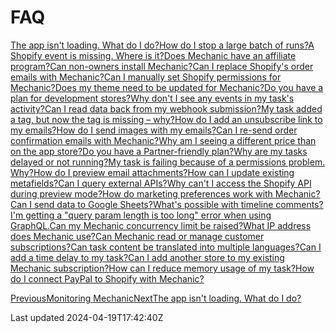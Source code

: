 # FAQ

[The app isn't loading. What do I do?](/faq/app-not-loading)[How do I stop a large batch of runs?](/faq/how-do-i-stop-a-large-batch-of-runs)[A Shopify event is missing. Where is it?](/faq/a-shopify-event-is-missing-where-is-it)[Does Mechanic have an affiliate program?](/faq/does-mechanic-have-an-affiliate-program)[Can non-owners install Mechanic?](/faq/can-non-owners-install-mechanic)[Can I replace Shopify's order emails with Mechanic?](/faq/can-i-replace-shopifys-order-emails-with-mechanic)[Can I manually set Shopify permissions for Mechanic?](/faq/can-i-manually-set-shopify-permissions-for-mechanic)[Does my theme need to be updated for Mechanic?](/faq/does-my-theme-need-to-be-updated-for-mechanic)[Do you have a plan for development stores?](/faq/do-you-have-a-plan-for-development-stores)[Why don't I see any events in my task's activity?](/faq/why-dont-i-see-any-events-in-my-tasks-activity)[Can I read data back from my webhook submission?](/faq/can-i-read-data-back-from-my-webhook-submission)[My task added a tag, but now the tag is missing – why?](/faq/my-task-added-a-tag-but-now-the-tag-is-missing-why)[How do I add an unsubscribe link to my emails?](/faq/how-do-i-add-an-unsubscribe-link-to-my-emails)[How do I send images with my emails?](/faq/how-do-i-send-images-with-my-emails)[Can I re-send order confirmation emails with Mechanic?](/faq/can-i-resend-order-confirmation-emails-with-mechanic)[Why am I seeing a different price than on the app store?](/faq/why-am-i-seeing-a-different-price-than-on-the-app-store)[Do you have a Partner-friendly plan?](/faq/do-you-have-a-partner-friendly-plan)[Why are my tasks delayed or not running?](/faq/why-are-my-tasks-delayed-or-not-running)[My task is failing because of a permissions problem. Why?](/faq/my-task-is-failing-because-of-a-permissions-problem)[How do I preview email attachments?](/faq/how-do-i-preview-email-attachments)[How can I update existing metafields?](/faq/how-can-i-update-existing-metafields)[Can I query external APIs?](/faq/can-i-query-external-apis)[Why can't I access the Shopify API during preview mode?](/faq/why-cant-i-access-the-shopify-api-during-preview-mode)[How do marketing preferences work with Mechanic?](/faq/how-do-marketing-preferences-work-with-mechanic)[Can I send data to Google Sheets?](/faq/can-i-send-data-to-google-sheets)[What's possible with timeline comments?](/faq/whats-possible-with-timeline-comments)[I'm getting a "query param length is too long" error when using GraphQL.](/faq/query-param-length-is-too-long)[Can my Mechanic concurrency limit be raised?](/faq/can-my-mechanic-concurrency-limit-be-raised)[What IP address does Mechanic use?](/faq/what-ip-address-does-mechanic-use)[Can Mechanic read or manage customer subscriptions?](/faq/can-mechanic-read-or-manage-customer-subscriptions)[Can task content be translated into multiple languages?](/faq/can-task-content-be-translated-into-multiple-languages)[Can I add a time delay to my task?](/faq/can-i-add-a-time-delay-to-my-task)[Can I add another store to my existing Mechanic subscription?](/faq/can-i-add-another-store-to-my-existing-mechanic-subscription)[How can I reduce memory usage of my task?](/faq/how-can-i-reduce-memory-usage-of-my-task)[How do I connect PayPal to Shopify with Mechanic?](/faq/how-do-i-connect-paypal-to-shopify-with-mechanic)

[PreviousMonitoring Mechanic](/techniques/monitoring)[NextThe app isn't loading. What do I do?](/faq/app-not-loading)

Last updated 2024-04-19T17:42:40Z